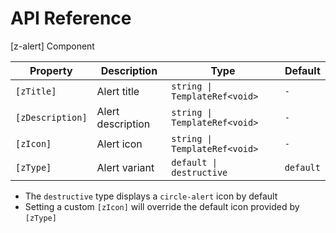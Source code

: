 # API Reference

[z-alert] Component

| Property         | Description       | Type                          | Default   |
| ---------------- | ----------------- | ----------------------------- | --------- |
| `[zTitle]`       | Alert title       | `string \| TemplateRef<void>` | `-`       |
| `[zDescription]` | Alert description | `string \| TemplateRef<void>` | `-`       |
| `[zIcon]`        | Alert icon        | `string \| TemplateRef<void>` | `-`       |
| `[zType]`        | Alert variant     | `default \| destructive`      | `default` |

- The `destructive` type displays a `circle-alert` icon by default
- Setting a custom `[zIcon]` will override the default icon provided by `[zType]`

